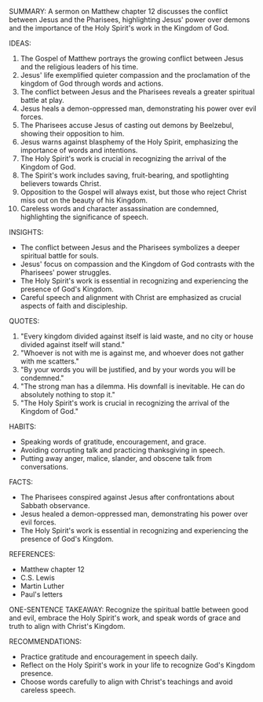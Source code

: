SUMMARY:
A sermon on Matthew chapter 12 discusses the conflict between Jesus and the Pharisees, highlighting Jesus' power over demons and the importance of the Holy Spirit's work in the Kingdom of God.

IDEAS:
1. The Gospel of Matthew portrays the growing conflict between Jesus and the religious leaders of his time.
2. Jesus' life exemplified quieter compassion and the proclamation of the kingdom of God through words and actions.
3. The conflict between Jesus and the Pharisees reveals a greater spiritual battle at play.
4. Jesus heals a demon-oppressed man, demonstrating his power over evil forces.
5. The Pharisees accuse Jesus of casting out demons by Beelzebul, showing their opposition to him.
6. Jesus warns against blasphemy of the Holy Spirit, emphasizing the importance of words and intentions.
7. The Holy Spirit's work is crucial in recognizing the arrival of the Kingdom of God.
8. The Spirit's work includes saving, fruit-bearing, and spotlighting believers towards Christ.
9. Opposition to the Gospel will always exist, but those who reject Christ miss out on the beauty of his Kingdom.
10. Careless words and character assassination are condemned, highlighting the significance of speech.

INSIGHTS:
- The conflict between Jesus and the Pharisees symbolizes a deeper spiritual battle for souls.
- Jesus' focus on compassion and the Kingdom of God contrasts with the Pharisees' power struggles.
- The Holy Spirit's work is essential in recognizing and experiencing the presence of God's Kingdom.
- Careful speech and alignment with Christ are emphasized as crucial aspects of faith and discipleship.

QUOTES:
1. "Every kingdom divided against itself is laid waste, and no city or house divided against itself will stand."
2. "Whoever is not with me is against me, and whoever does not gather with me scatters."
3. "By your words you will be justified, and by your words you will be condemned."
4. "The strong man has a dilemma. His downfall is inevitable. He can do absolutely nothing to stop it."
5. "The Holy Spirit's work is crucial in recognizing the arrival of the Kingdom of God."

HABITS:
- Speaking words of gratitude, encouragement, and grace.
- Avoiding corrupting talk and practicing thanksgiving in speech.
- Putting away anger, malice, slander, and obscene talk from conversations.

FACTS:
- The Pharisees conspired against Jesus after confrontations about Sabbath observance.
- Jesus healed a demon-oppressed man, demonstrating his power over evil forces.
- The Holy Spirit's work is essential in recognizing and experiencing the presence of God's Kingdom.

REFERENCES:
- Matthew chapter 12
- C.S. Lewis
- Martin Luther
- Paul's letters

ONE-SENTENCE TAKEAWAY:
Recognize the spiritual battle between good and evil, embrace the Holy Spirit's work, and speak words of grace and truth to align with Christ's Kingdom.

RECOMMENDATIONS:
- Practice gratitude and encouragement in speech daily.
- Reflect on the Holy Spirit's work in your life to recognize God's Kingdom presence.
- Choose words carefully to align with Christ's teachings and avoid careless speech.